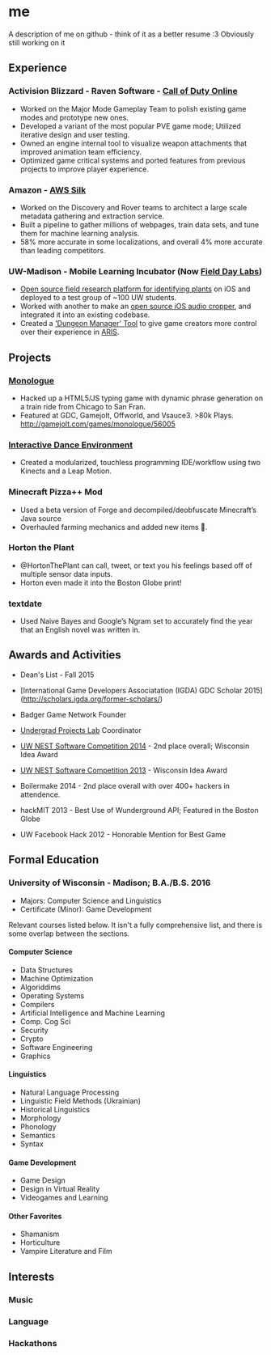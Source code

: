 # me
A description of me on github - think of it as a better resume :3 Obviously still working on it


## Experience
### Activision Blizzard - Raven Software - [Call of Duty Online](http://callofduty.wikia.com/wiki/Call_of_Duty_Online)
* Worked on the Major Mode Gameplay Team to polish existing game modes and prototype new ones.
* Developed a variant of the most popular PVE game mode;  Utilized iterative design and user testing.
* Owned an engine internal tool to visualize weapon attachments that improved animation team efficiency.
* Optimized game critical systems and ported features from previous projects to improve player experience.

### Amazon - [AWS Silk](https://en.wikipedia.org/wiki/Amazon_Silk)
* Worked on the Discovery and Rover teams to architect a large scale metadata gathering and extraction service.
* Built a pipeline to gather millions of webpages, train data sets, and tune them for machine learning analysis.
* 58% more accurate in some localizations, and overall 4% more accurate than leading competitors.

### UW-Madison - Mobile Learning Incubator (Now [Field Day Labs](http://wid.wisc.edu/research/fielddaylab/))
* [Open source field research platform for identifying plants](https://github.com/fielddaylab/biocore-plant-id-tool) on iOS and deployed to a test group of ~100 UW students.
* Worked with another to make an [open source iOS audio cropper](https://github.com/fielddaylab/AudioVisualizer), and integrated it into an existing codebase.
* Created a ['Dungeon Manager' Tool](https://github.com/fielddaylab/ARISRealTimeMonitor) to give game creators more control over their experience in [ARIS](https://github.com/ARISGames).

## Projects

### [Monologue](https://github.com/Phildo/monologue)
* Hacked up a HTML5/JS typing game with dynamic phrase generation on a train ride from Chicago to San Fran.
* Featured at GDC, Gamejolt, Offworld, and Vsauce3. >80k Plays. http://gamejolt.com/games/monologue/56005

### [Interactive Dance Environment](https://www.youtube.com/watch?v=FzW7VeBN5ZY)
* Created a modularized, touchless programming IDE/workflow using two Kinects and a Leap Motion.

### Minecraft Pizza++ Mod
* Used a beta version of Forge and decompiled/deobfuscate Minecraft’s Java source
* Overhauled farming mechanics and added new items :pizza:.

### Horton the Plant
* @HortonThePlant can call, tweet, or text you his feelings based off of multiple sensor data inputs.
* Horton even made it into the Boston Globe print!

### textdate
* Used Naive Bayes and Google’s Ngram set to accurately find the year that an English novel was written in.


## Awards and Activities

* Dean's List - Fall 2015

* [International Game Developers Associatation (IGDA) GDC Scholar 2015] (http://scholars.igda.org/former-scholars/)

* Badger Game Network Founder

* [Undergrad Projects Lab](http://www.upl.cs.wisc.edu/) Coordinator

* [UW NEST Software Competition 2014](https://contest.cs.wisc.edu/past/2013-14-flyer.pdf) - 2nd place overall; Wisconsin Idea Award

* [UW NEST Software Competition 2013](https://contest.cs.wisc.edu/past/2012-13-Winners.pdf) - Wisconsin Idea Award

* Boilermake 2014 - 2nd place overall with over 400+ hackers in attendence.

* hackMIT 2013 - Best Use of Wunderground API; Featured in the Boston Globe

* UW Facebook Hack 2012 - Honorable Mention for Best Game


## Formal Education
### University of Wisconsin - Madison; B.A./B.S. 2016
* Majors: Computer Science and Linguistics
* Certificate (Minor): Game Development

Relevant courses listed below. It isn't a fully comprehensive list, and there is some overlap between the sections.

#### Computer Science
* Data Structures
* Machine Optimization
* Algoriddims
* Operating Systems
* Compilers
* Artificial Intelligence and Machine Learning
* Comp. Cog Sci
* Security
* Crypto
* Software Engineering
* Graphics

#### Linguistics
* Natural Language Processing
* Linguistic Field Methods (Ukrainian)
* Historical Linguistics
* Morphology
* Phonology
* Semantics
* Syntax

#### Game Development
* Game Design
* Design in Virtual Reality
* Videogames and Learning


#### Other Favorites
* Shamanism
* Horticulture
* Vampire Literature and Film


## Interests

### Music

### Language

### Hackathons
